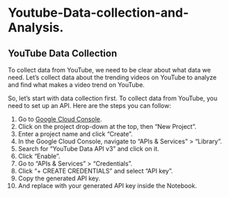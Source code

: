 # Youtube-Data-collection-and-Analysis.

## YouTube Data Collection

To collect data from YouTube, we need to be clear about what data we need. Let’s collect data about the trending videos on YouTube to analyze and find what makes a video trend on YouTube.

So, let’s start with data collection first. To collect data from YouTube, you need to set up an API. Here are the steps you can follow:

1. Go to [Google Cloud Console](https://console.cloud.google.com/welcome?project=precise-data-392110&pli=1).
2. Click on the project drop-down at the top, then “New Project”.
3. Enter a project name and click “Create”.
4. In the Google Cloud Console, navigate to “APIs & Services” > “Library”.
5. Search for “YouTube Data API v3” and click on it.
6. Click “Enable”.
7. Go to “APIs & Services” > “Credentials”.
8. Click “+ CREATE CREDENTIALS” and select “API key”.
9. Copy the generated API key.
10. And replace with your generated API key inside the Notebook.

